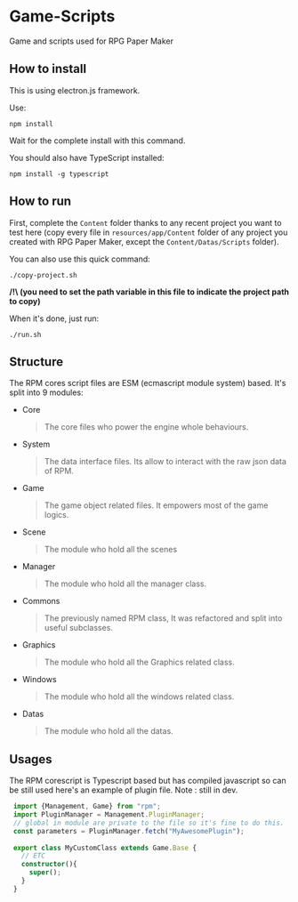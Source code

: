 # Game-Scripts

Game and scripts used for RPG Paper Maker

## How to install

This is using electron.js framework.

Use:

    npm install

Wait for the complete install with this command.

You should also have TypeScript installed:

    npm install -g typescript

## How to run

First, complete the `Content` folder thanks to any recent project you want to test here (copy every file in `resources/app/Content` folder of any project you created with RPG Paper Maker, except the `Content/Datas/Scripts` folder). 

You can also use this quick command: 

    ./copy-project.sh

**/!\ (you need to set the path variable in this file to indicate the project path to copy)**

When it's done, just run:

    ./run.sh

## Structure
The RPM cores script files are ESM (ecmascript module system) based. 
It's split into 9 modules:
  * Core 
     > The core files who power the engine whole behaviours. 
  * System 
    > The data interface files. Its allow to interact with the raw json data of RPM.
  * Game 
    > The game object related files. It empowers most of the game logics.
  * Scene
    > The module who hold all the scenes
  * Manager
    > The module who hold all the manager class.
  * Commons
    > The previously named RPM class, It was refactored and split into useful subclasses.
  * Graphics
    > The module who hold all the Graphics related class.
  * Windows
    > The module who hold all the windows related class.
  * Datas
    > The module who hold all the datas.
 
 ## Usages
  The RPM corescript is Typescript based but has compiled javascript so can be still used
  here's an example of plugin file. 
   Note : still in dev.
  ```ts
   import {Management, Game} from "rpm";
   import PluginManager = Management.PluginManager; 
   // global in module are private to the file so it's fine to do this.
   const parameters = PluginManager.fetch("MyAwesomePlugin");
   
   export class MyCustomClass extends Game.Base {
     // ETC
     constructor(){ 
       super();
     }
   }
   ```	